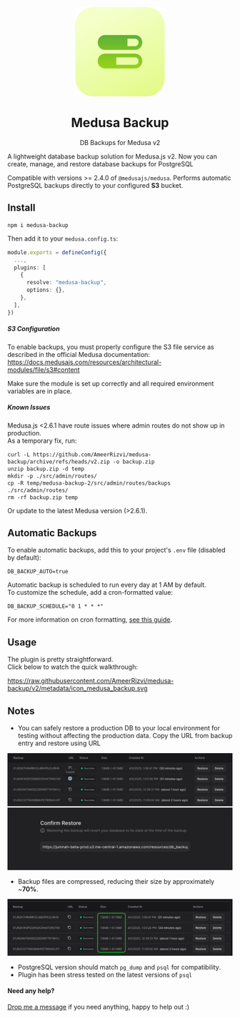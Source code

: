 <p align="center">
  <a href="https://www.medusajs.com">
  <picture>
    <source media="(prefers-color-scheme: dark)" srcset="https://raw.githubusercontent.com/AmeerRizvi/medusa-backup/v2/metadata/icon_medusa_backup.svg">
    <source media="(prefers-color-scheme: light)" srcset="https://raw.githubusercontent.com/AmeerRizvi/medusa-backup/v2/metadata/icon_medusa_backup.svg">
    <img alt="Medusa logo" src="https://raw.githubusercontent.com/AmeerRizvi/medusa-backup/v2/metadata/icon_medusa_backup.svg">
    </picture>
  </a>
</p>
<h1 align="center">
  Medusa Backup
</h1>

<p align="center">
  DB Backups for Medusa v2
</p>

A lightweight database backup solution for Medusa.js v2. Now you can create, manage, and restore database backups for PostgreSQL

Compatible with versions >= 2.4.0 of `@medusajs/medusa`. Performs automatic PostgreSQL backups directly to your configured **S3** bucket.

## Install

    npm i medusa-backup

Then add it to your `medusa.config.ts`:

```ts
module.exports = defineConfig({
  ...,
  plugins: [
    {
      resolve: "medusa-backup",
      options: {},
    },
  ],
})
```

##### S3 Configuration

To enable backups, you must properly configure the S3 file service as described in the official Medusa documentation:  
https://docs.medusajs.com/resources/architectural-modules/file/s3#content

Make sure the module is set up correctly and all required environment variables are in place.

##### Known Issues

Medusa.js <2.6.1 have route issues where admin routes do not show up in production.  
As a temporary fix, run:

    curl -L https://github.com/AmeerRizvi/medusa-backup/archive/refs/heads/v2.zip -o backup.zip
    unzip backup.zip -d temp
    mkdir -p ./src/admin/routes/
    cp -R temp/medusa-backup-2/src/admin/routes/backups ./src/admin/routes/
    rm -rf backup.zip temp

Or update to the latest Medusa version (>2.6.1).

## Automatic Backups

To enable automatic backups, add this to your project's `.env` file (disabled by default):

    DB_BACKUP_AUTO=true

Automatic backup is scheduled to run every day at 1 AM by default.  
To customize the schedule, add a cron-formatted value:

    DB_BACKUP_SCHEDULE="0 1 * * *"

For more information on cron formatting, [see this guide](https://crontab.guru/).

## Usage

The plugin is pretty straightforward.  
Click below to watch the quick walkthrough:

https://raw.githubusercontent.com/AmeerRizvi/medusa-backup/v2/metadata/icon_medusa_backup.svg

## Notes

- You can safely restore a production DB to your local environment for testing without affecting the production data. Copy the URL from backup entry and restore using URL

![image](https://raw.githubusercontent.com/AmeerRizvi/medusa-backup/v2/metadata/sc1.png)
![image](https://raw.githubusercontent.com/AmeerRizvi/medusa-backup/v2/metadata/sc2.png)

- Backup files are compressed, reducing their size by approximately ~**70%**.

![image](https://raw.githubusercontent.com/AmeerRizvi/medusa-backup/v2/metadata/sc3.png)

- PostgreSQL version should match `pg_dump` and `psql` for compatibility.
- Plugin has been stress tested on the latest versions of `psql`

#### Need any help?

[Drop me a message](https://ameerrizvi.xyz) if you need anything, happy to help out :)
